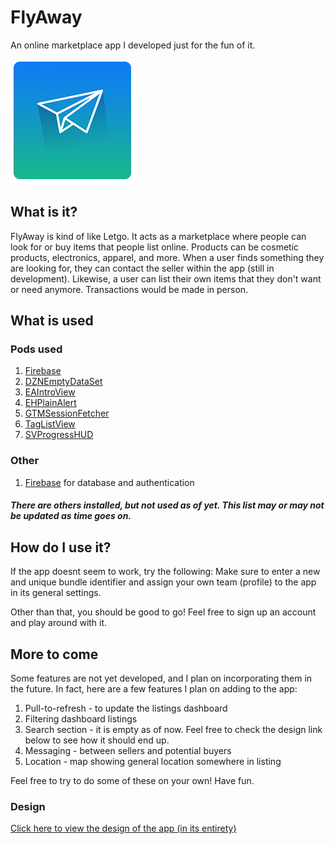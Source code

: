 # FlyAway
An online marketplace app I developed just for the fun of it.

![App icon for FlyAway](/Screenshots/icon-small.jpg)

## What is it?
FlyAway is kind of like Letgo. It acts as a marketplace where people can look for or buy items that people list online. Products can be cosmetic products, electronics, apparel, and more. When a user finds something they are looking for, they can contact the seller within the app (still in development). Likewise, a user can list their own items that they don't want or need anymore. Transactions would be made in person.

## What is used

### Pods used
1. [Firebase](https://cocoapods.org/pods/Firebase)
2. [DZNEmptyDataSet](https://cocoapods.org/pods/DZNEmptyDataSet)
3. [EAIntroView](https://cocoapods.org/pods/EAIntroView)
5. [EHPlainAlert](https://cocoapods.org/pods/EHPlainAlert)
6. [GTMSessionFetcher](https://cocoapods.org/pods/GTMSessionFetcher)
6. [TagListView](https://cocoapods.org/pods/TagListView)
7. [SVProgressHUD](https://cocoapods.org/pods/SVProgressHUD)

### Other
1. [Firebase](https://firebase.google.com) for database and authentication

##### There are others installed, but not used as of yet. This list may or may not be updated as time goes on.

## How do I use it?
If the app doesnt seem to work, try the following:
Make sure to enter a new and unique bundle identifier and assign your own team (profile) to the app in its general settings.

Other than that, you should be good to go! Feel free to sign up an account and play around with it. 

## More to come
Some features are not yet developed, and I plan on incorporating them in the future.
In fact, here are a few features I plan on adding to the app:
1. Pull-to-refresh - to update the listings dashboard
2. Filtering dashboard listings
3. Search section - it is empty as of now. Feel free to check the design link below to see how it should end up.
4. Messaging - between sellers and potential buyers
5. Location - map showing general location somewhere in listing

Feel free to try to do some of these on your own! Have fun.

### Design 
[Click here to view the design of the app (in its entirety)](https://drive.google.com/open?id=0BxR-yz2t_1K3RUUxaFRRZFNOTnc)
